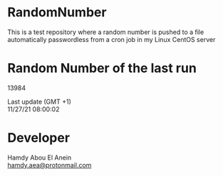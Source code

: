 # RandomNumber    
This is a test repository where a random number is pushed to a file automatically passwordless from a cron job in my Linux CentOS server    
# Random Number of the last run   
13984
      
Last update (GMT +1)    
11/27/21 08:00:02
# Developer    
Hamdy Abou El Anein   
hamdy.aea@protonmail.com
